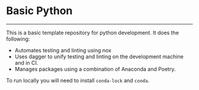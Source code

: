 # Basic Python
---

This is a basic template repository for python development. It does the following:
- Automates testing and linting using nox
- Uses dagger to unify testing and linting on the development machine and in CI.
- Manages packages using a combination of Anaconda and Poetry.

To run locally you will need to install `conda-lock` and `conda`.
